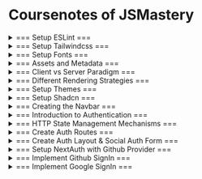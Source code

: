 # Coursenotes of JSMastery

<details>
  <summary>=== Setup ESLint ===</summary>
for better typing / code style
https://standardjs.com/rules

- npm install eslint-config-standard
- add "standard" to .eslintrc.json file

also for the tailwindcss

- npm install eslint-plugin-tailwindcss
- add "plugin:tailwindcss/recommended" to .eslintrc.json file

prettier and eslint can conflict sometimes

- npm install eslint-config-prettier
- npm install prettier

and autopretty the import

- npm install eslint-plugin-import --save-dev
- add the plugin import in .eslintrc.json file

vscode setup

- create vscode settings.json
- and make sure have eslint, prettier, prettier eslint extension
(well, it's more like for the sake of safety in vscode :D)
(well, the eslint file is provided :D)
</details>

<details>
  <summary>=== Setup Tailwindcss ===</summary>
Theming :D

Something interesting to see:
https://tailwindcss.com/docs/adding-custom-styles#using-css-and-layer

</details>

<details>
  <summary>=== Setup Fonts ===</summary>
Well, you know how to use local Fonts
\*Hmmm I still have no idea what's the difference between font.className and font.variable

And also don't forget to specify the font on tailwindcss config and globalcss

</details>

<details>
  <summary>=== Assets and Metadata ===</summary>
Well set up the meta data... :v
</details>

<details>
  <summary>=== Client vs Server Paradigm ===</summary>
When to render client or server component?

- Basically all user interactions will be client component:

  - Clicking buttons
  - Entering information input in fields
  - Triggering events
  - Using react hooks
    Because it relies on user's browser capability

- If it's not user interactions such as:
  - Fetching data from server
  - Displaying static content
  - Performing server-side computations
  Do it as server component
  </details>

<details>
  <summary>=== Different Rendering Strategies ===</summary>
Rendering

- It's a process of generating or recreating the UI from the code

How code gets converted into websites

- Once the compilation is complete, which involves converting from higher-level programming
  language into lower-lever programming language (binary code), our application goes to two
  phases: Build Time and Run Time
  - Build Time
    It's a series of steps where we prepare our app code for production, involving the steps
    of code compilation, bundling, optimization, etc
  - Run Time
  Refers to the time when the compiled app is executing and running, involving the dynamic
  execution of the app's code.
  It's about handling user interaction, responding to events, data processing,
  interacting with external services or APIs
  </details>

<details>
  <summary>=== Setup Themes ===</summary>

- Using npm install next-themes
- Setup context provider to use the themes provider (set up in context/Themes.tsx)
- Useful link: https://github.com/pacocoursey/next-themes?tab=readme-ov-file#api
- If there is a hydration error: just pass <code>suppressHydrationWarning</code> to the html tag in layout.tsx

NOTE: UNIQUE THINGS HERE!!!
So basically I just surfing around about "use client" in layout.tsx doesn't block it's page to be server component, but page.tsx and the children component has strict rules about this (client component parent will only have client component children)
Based on ChatGPT: NextJS has special rules for where the layout.tsx can be client and the children can be client or server. It is because layout.tsx serves as a wrapper for the app's routing (?)
</details>

<details>
  <summary>=== Setup Shadcn ===</summary>

- Well, you know how
</details>

<details>
  <summary>=== Creating the Navbar ===</summary>

- Implementing useTheme from next-themes to setup theme toggler
- The rest of it... well... styling
</details>

<details>
  <summary>=== Introduction to Authentication ===</summary>

https://courses.jsmastery.pro/course/ultimate-nextjs/008_authentication/001_what-is-authentication-copy
https://auth0.com/docs/authorization/concepts/authz-and-authn
https://roadmap.sh/guides/session-based-authentication
https://roadmap.sh/guides/basics-of-authentication
https://roadmap.sh/guides/jwt-authentication

- Authentication
  - Authentication is the process of verifying the identity of a user. It ensures that the person or entity accessing the system is who they claim to be.
- Authorization
  - Authorization, on the other hand, determines what actions a user is allowed to perform within the system after they've been authenticated. It defines the permissions and access levels granted to users based on their identity and role.

Types of Authentication

- Session-based
- Token-based (JWT)
- OAuth
- Basic Authentication
</details>

<details>
  <summary>=== HTTP State Management Mechanisms ===</summary>
https://courses.jsmastery.pro/course/ultimate-nextjs/008_authentication/002_http-state-management-mechanisms

</details>

<details>
  <summary>=== Create Auth Routes ===</summary>

It's more about creating routes in group for the auth, so:
(auth) -> layout.tsx, /sign-in/page.tsx, /sign-up/page.tsx
(root) -> layout.tsx
layout.tsx
</details>

<details>
  <summary>=== Create Auth Layout & Social Auth Form ===</summary>

- It's about creating the layout for auth and separate the form only
- It's interesting that I also can make tailwindclass for backgroundImage: check tailwind.config.ts and the layout.tsx for auth
- Naming new tailwindclass also can use 'number': check tailwind.config.ts on borderRadius "2"
- There is "invert-colors" that can invert the color of the image base on the theme, check global.css (it also uses class called invert from tailwind builtin)

</details>

<details>
  <summary>=== Setup NextAuth with Github Provider ===</summary>

- Well it uses Auth.js
- The process kind of similar to tutorial I had
- Also need to look at Auth.js documentation, esp the getting started
- When creating Github OAuth app, there is section wether Enable Device Flow or not, it is designed for devices that don't have an easy way to input text such as smart tv, gaming console
- 
</details>

<details>
  <summary>=== Implement Github SignIn ===</summary>

- There is a nice diagram explanation here about how auth works: https://courses.jsmastery.pro/course/ultimate-nextjs/008_authentication/006_implement-github-signin
- Folder called constants to store const, example the routes.ts
- So far, the auth error handling looks simple:
  - using try cath, with try only await the signIn() from next-auth/react
  - the catch would be catching any kind of error with a little bit of conditional rednering
  - I think all kind of 'error' is already thrown by the auth.js itself, I just need to 'catch' it
- NEW THINGS: 
  - So turns out Auth.js also has SessionProvider that I can use. On previous auth tutorial, it uses auth() from created auth.ts file and use it in asynchronus
  - To use it: set provider in root layout.tsx (Look at root layout.tsx)
  - WHOOPS!! I just found that it's better to use the exported auth() for the Nextjs App router, HMMMMMMM
  - I wonder what will happened if I still use it...
  - Okay, I think JSMastery will do two approach:
    - If the component is server component, it will use auth() from the auth.ts
    - If the component is client component, it will use the hook/the context provider from the SessionProvider
  - Let's see if it's true, will update this part later...

</details>

<details>
  <summary>=== Implement Google SignIn ===</summary>


</details>
